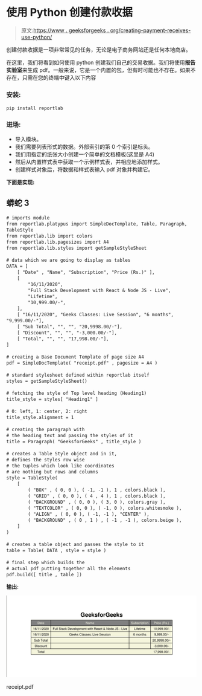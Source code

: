 # 使用 Python 创建付款收据

> 原文:[https://www . geeksforgeeks . org/creating-payment-receives-use-python/](https://www.geeksforgeeks.org/creating-payment-receipts-using-python/)

创建付款收据是一项非常常见的任务，无论是电子商务网站还是任何本地商店。

在这里，我们将看到如何使用 python 创建我们自己的交易收据。我们将使用**报告实验室**来生成 pdf。一般来说，它是一个内置的包，但有时可能也不存在。如果不存在，只需在您的终端中键入以下内容

### **安装:**

```
pip install reportlab
```

### **进场:**

*   导入模块。
*   我们需要列表形式的数据。外部索引的第 0 个索引是标头。
*   我们用指定的纸张大小创建一个简单的文档模板(这里是 A4)
*   然后从内置样式表中获取一个示例样式表，并相应地添加样式。
*   创建样式对象后，将数据和样式表输入 pdf 对象并构建它。

**下面是实现:**

## 蟒蛇 3

```
# imports module
from reportlab.platypus import SimpleDocTemplate, Table, Paragraph, TableStyle
from reportlab.lib import colors
from reportlab.lib.pagesizes import A4
from reportlab.lib.styles import getSampleStyleSheet

# data which we are going to display as tables
DATA = [
    [ "Date" , "Name", "Subscription", "Price (Rs.)" ],
    [
        "16/11/2020",
        "Full Stack Development with React & Node JS - Live",
        "Lifetime",
        "10,999.00/-",
    ],
    [ "16/11/2020", "Geeks Classes: Live Session", "6 months", "9,999.00/-"],
    [ "Sub Total", "", "", "20,9998.00/-"],
    [ "Discount", "", "", "-3,000.00/-"],
    [ "Total", "", "", "17,998.00/-"],
]

# creating a Base Document Template of page size A4
pdf = SimpleDocTemplate( "receipt.pdf" , pagesize = A4 )

# standard stylesheet defined within reportlab itself
styles = getSampleStyleSheet()

# fetching the style of Top level heading (Heading1)
title_style = styles[ "Heading1" ]

# 0: left, 1: center, 2: right
title_style.alignment = 1

# creating the paragraph with
# the heading text and passing the styles of it
title = Paragraph( "GeeksforGeeks" , title_style )

# creates a Table Style object and in it,
# defines the styles row wise
# the tuples which look like coordinates
# are nothing but rows and columns
style = TableStyle(
    [
        ( "BOX" , ( 0, 0 ), ( -1, -1 ), 1 , colors.black ),
        ( "GRID" , ( 0, 0 ), ( 4 , 4 ), 1 , colors.black ),
        ( "BACKGROUND" , ( 0, 0 ), ( 3, 0 ), colors.gray ),
        ( "TEXTCOLOR" , ( 0, 0 ), ( -1, 0 ), colors.whitesmoke ),
        ( "ALIGN" , ( 0, 0 ), ( -1, -1 ), "CENTER" ),
        ( "BACKGROUND" , ( 0 , 1 ) , ( -1 , -1 ), colors.beige ),
    ]
)

# creates a table object and passes the style to it
table = Table( DATA , style = style )

# final step which builds the
# actual pdf putting together all the elements
pdf.build([ title , table ])
```

**输出:**

![](img/4808cde7f61217eaac6caf4c40ff009f.png)

receipt.pdf